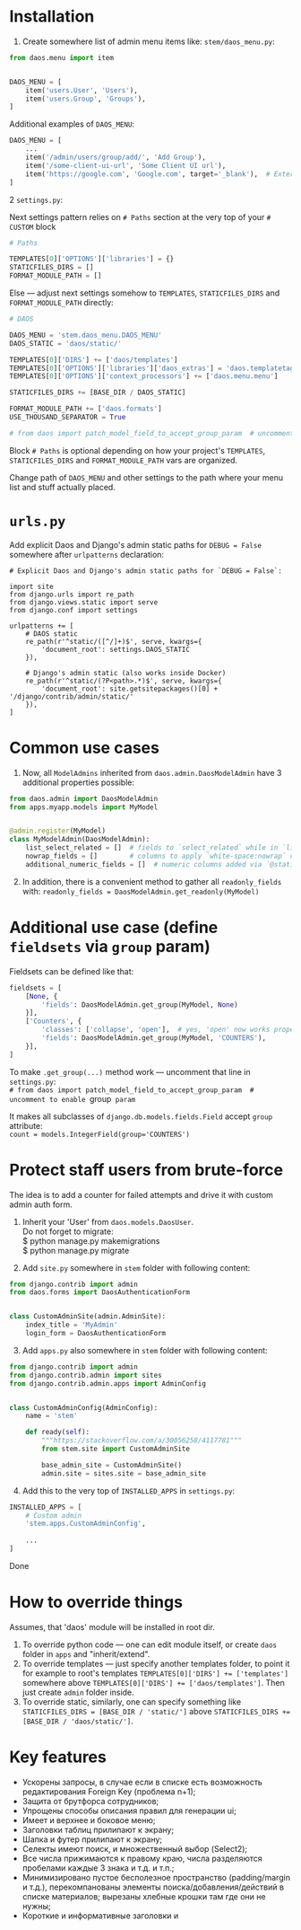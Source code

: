 # Installation

1. Create somewhere list of admin menu items like:
`stem/daos_menu.py`:
```python
from daos.menu import item


DAOS_MENU = [
    item('users.User', 'Users'),
    item('users.Group', 'Groups'),
]
```

Additional examples of `DAOS_MENU`:
```python
DAOS_MENU = [
    ...
    item('/admin/users/group/add/', 'Add Group'),
    item('/some-client-ui-url', 'Some Client UI url'),
    item('https://google.com', 'Google.com', target='_blank'),  # External
]
```

2 `settings.py`:

Next settings pattern relies on `# Paths` section at the very top of your `# CUSTOM` block
```python
# Paths

TEMPLATES[0]['OPTIONS']['libraries'] = {}
STATICFILES_DIRS = []
FORMAT_MODULE_PATH = []
```

Else — adjust next settings somehow to `TEMPLATES`, `STATICFILES_DIRS` and `FORMAT_MODULE_PATH` directly:

```python
# DAOS

DAOS_MENU = 'stem.daos_menu.DAOS_MENU'
DAOS_STATIC = 'daos/static/'

TEMPLATES[0]['DIRS'] += ['daos/templates']
TEMPLATES[0]['OPTIONS']['libraries']['daos_extras'] = 'daos.templatetags.daos_extras'
TEMPLATES[0]['OPTIONS']['context_processors'] += ['daos.menu.menu']

STATICFILES_DIRS += [BASE_DIR / DAOS_STATIC]

FORMAT_MODULE_PATH += ['daos.formats']
USE_THOUSAND_SEPARATOR = True

# from daos import patch_model_field_to_accept_group_param  # uncomment to enable `group` param
```

Block `# Paths` is optional depending on how your project's `TEMPLATES`, `STATICFILES_DIRS` and `FORMAT_MODULE_PATH` vars are organized.

Change path of `DAOS_MENU` and other settings to the path where your menu list and stuff actually placed.


# `urls.py`

Add explicit Daos and Django's admin static paths for `DEBUG = False` somewhere after `urlpatterns` declaration:

```
# Explicit Daos and Django's admin static paths for `DEBUG = False`:

import site
from django.urls import re_path
from django.views.static import serve
from django.conf import settings

urlpatterns += [
    # DAOS static
    re_path(r'^static/([^/]+)$', serve, kwargs={
        'document_root': settings.DAOS_STATIC
    }),

    # Django's admin static (also works inside Docker)
    re_path(r'^static/(?P<path>.*)$', serve, kwargs={
        'document_root': site.getsitepackages()[0] + '/django/contrib/admin/static/'
    }),
]
```

# Common use cases

1. Now, all `ModelAdmins` inherited from `daos.admin.DaosModelAdmin` have 3 additional properties possible:
```python
from daos.admin import DaosModelAdmin
from apps.myapp.models import MyModel


@admin.register(MyModel)
class MyModelAdmin(DaosModelAdmin):
    list_select_related = []  # fields to `select_related` while in `list_editable`
    nowrap_fields = []        # columns to apply `white-space:nowrap` cc-rule
    additional_numeric_fields = []  # numeric columns added via `@staticmethod` must also be aligned to right
```

2. In addition, there is a convenient method to gather all `readonly_fields` with:
`readonly_fields = DaosModelAdmin.get_readonly(MyModel)`


# Additional use case (define `fieldsets` via `group` param)

Fieldsets can be defined like that:
```python
fieldsets = [
    [None, {
        'fields': DaosModelAdmin.get_group(MyModel, None)
    }],
    ['Counters', {
        'classes': ['collapse', 'open'],  # yes, 'open' now works properly with 'daos'
        'fields': DaosModelAdmin.get_group(MyModel, 'COUNTERS'),
    }],
]
```

To make `.get_group(...)` method work — uncomment that line in `settings.py`:  
`# from daos import patch_model_field_to_accept_group_param  # uncomment to enable `group` param`

It makes all subclasses of `django.db.models.fields.Field` accept `group` attribute:  
`count = models.IntegerField(group='COUNTERS')`


# Protect staff users from brute-force

The idea is to add a counter for failed attempts and drive it with custom admin auth form.

1. Inherit your 'User' from `daos.models.DaosUser`.  
   Do not forget to migrate:  
   $ python manage.py makemigrations  
   $ python manage.py migrate
    
2. Add `site.py` somewhere in `stem` folder with following content:
```python
from django.contrib import admin
from daos.forms import DaosAuthenticationForm


class CustomAdminSite(admin.AdminSite):
    index_title = 'MyAdmin'
    login_form = DaosAuthenticationForm

```
3. Add `apps.py` also somewhere in `stem` folder with following content:
```python
from django.contrib import admin
from django.contrib.admin import sites
from django.contrib.admin.apps import AdminConfig


class CustomAdminConfig(AdminConfig):
    name = 'stem'

    def ready(self):
        """https://stackoverflow.com/a/30056258/4117781"""
        from stem.site import CustomAdminSite

        base_admin_site = CustomAdminSite()
        admin.site = sites.site = base_admin_site
```
4. Add this to the very top of `INSTALLED_APPS` in `settings.py`:
```python
INSTALLED_APPS = [
    # Custom admin
    'stem.apps.CustomAdminConfig',
    
    ...
]
```

Done


# How to override things

Assumes, that 'daos' module will be installed in root dir.

1. To override python code — one can edit module itself, or create `daos` folder in `apps` and "inherit/extend".
2. To override templates — just specify another templates folder, to point it for example to root's templates `TEMPLATES[0]['DIRS'] += ['templates']` somewhere above `TEMPLATES[0]['DIRS'] += ['daos/templates']`. Then just create `admin` folder inside. 
3. To override static, similarly, one can specify something like `STATICFILES_DIRS = [BASE_DIR / 'static/']` above `STATICFILES_DIRS += [BASE_DIR / 'daos/static/']`.


# Key features

- Ускорены запросы, в случае если в списке есть возможность редактирования Foreign Key (проблема n+1);
- Защита от брутфорса сотрудников;
- Упрощены способы описания правил для генерации ui;
- Имеет и верхнее и боковое меню;
- Заголовки таблиц прилипают к экрану;
- Шапка и футер прилипают к экрану;
- Селекты имеют поиск, и множественный выбор (Select2);
- Все числа прижимаются к правому краю, числа разделяются пробелами каждые 3 знака и т.д. и т.п.;
- Минимизировано пустое бесполезное пространство (padding/margin и т.д.), перекомпанованы элементы поиска/добавления/действий в списке материалов; вырезаны хлебные крошки там где они не нужны;
- Короткие и информативные заголовки и <title>;
- Все эти изменения адаптируется и под моб. устройства;
- и т.д. и т.п.


# What's done in details

### Шапка:
- Плавающая
- Левое меню перенесено в Шапку, и доступно н всех страницах
- Пользовательские действия вынесены из Шапки на главную страницу

### Список:
- actions / search / add — объединены в одну строку и плавают
- Шапка таблицы, а также первые две th каждой строки — плавают
- Фильтр — плавает
- Пагинация — плавает
- Возможность указать поля, с запретом переноса строк (white-space: nowrap)
- Все числа выровнены по правому краю
- Числа разделяются пробелом каждые 3 знака
- Дроби разделяются точкой, а не запятой

### Детальная Страница:
- Нижняя Панель с кнопками плавает 
- Шапка inline-таблиц, а также первые две th каждой строки — плавают (как в списке)
- Чекбоксы — вытянуты
- Уменьшены расстояния между блоками
- Исправлен баг сворачивания/раскрытия объединённых полей

### Контролы (актуально для Списка и Детальной Страницы):
- Контролы приведены к единому размеру
- Виджет дата/время в одну строку
- Select 2 (в т.ч. multiple)

### Прочее:
- Упрощён <title> на всех страница
- Фавиконка
- Хлебные крошки вынесены в заголовки
- Главная страница вытянута на всю ширину окна
- Мобильная версия — юзабельна


# After any overrides check:

### This pages
| Name  | Link |
| --- | --- |
| Дашборд                             | http://127.0.0.1:8000/admin/                           |                                                                          
| Страница апликейшена                | http://127.0.0.1:8000/admin/users/                     |                                                    
| Список: С фильтром                  | http://127.0.0.1:8000/admin/users/user/                |                                                               
| Список: С редактируемыми полями     | http://127.0.0.1:8000/admin/users/group/               |                                               
| Список: Подтверждение удаления      | http://127.0.0.1:3000/admin/users/user/                |                                              
| Детальная: Страница добавления      | http://127.0.0.1:8000/admin/users/user/add/            |                                                  
| Детальная: С филдсетами             | http://127.0.0.1:3000/admin/users/user/1/change/       |                                                               
| Детальная: Простая                  | http://127.0.0.1:3000/admin/users/user/2/change/       |                                                        
| Детальная: История                  | http://127.0.0.1:3000/admin/users/user/1/history/      |                                                        
| Детальная: Подтверждение удаления   | http://127.0.0.1:3000/admin/users/user/1/delete/       |                                                       
| Пользователь: Вход для анонимного   | http://127.0.0.1:8000/admin/                           |                                   
| Пользователь: Сброс пароля          | http://127.0.0.1:3000/admin/users/user/1/password/     |                                                         
| Пользователь: Смена пароля          | http://127.0.0.1:3000/admin/password_change/           |                                                               
| Пользователь: Выход                 | http://127.0.0.1:3000/admin/logout/                    |                                          
| Документация: Главная               | http://127.0.0.1:8000/admin/doc/                       |                                       
| Документация: Список                | http://127.0.0.1:8000/admin/doc/models/                |                                              
| Документация: Детальная страница    | http://127.0.0.1:8000/admin/doc/models/admin.logentry/ |                                                             

### And this blocks
- Левая панель
- Хлебные крошки
- Вёрстка
- Мессаджи
- В светлой и тёмной темах
